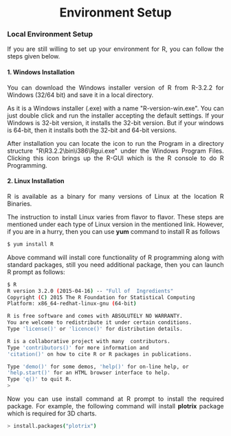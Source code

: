 <div align='justify'>

# <div align='center'>Environment Setup</div>

### Local Environment Setup

If you are still willing to set up your environment for R, you can follow the steps given below.

#### 1. Windows Installation

You can download the Windows installer version of R from R-3.2.2 for Windows (32/64 bit) and save it in a local directory.

As it is a Windows installer (.exe) with a name "R-version-win.exe". You can just double click and run the installer accepting the default settings. If your Windows is 32-bit version, it installs the 32-bit version. But if your windows is 64-bit, then it installs both the 32-bit and 64-bit versions.

After installation you can locate the icon to run the Program in a directory structure "R\R3.2.2\bin\i386\Rgui.exe" under the Windows Program Files. Clicking this icon brings up the R-GUI which is the R console to do R Programming.

#### 2. Linux Installation

R is available as a binary for many versions of Linux at the location R Binaries.

The instruction to install Linux varies from flavor to flavor. These steps are mentioned under each type of Linux version in the mentioned link. However, if you are in a hurry, then you can use __yum__ command to install R as follows

```bash
$ yum install R
```

Above command will install core functionality of R programming along with standard packages, still you need additional package, then you can launch R prompt as follows:

```bash
$ R
R version 3.2.0 (2015-04-16) -- "Full of  Ingredients"          
Copyright (C) 2015 The R Foundation for Statistical Computing
Platform: x86_64-redhat-linux-gnu (64-bit)

R is free software and comes with ABSOLUTELY NO WARRANTY.
You are welcome to redistribute it under certain conditions.
Type 'license()' or 'licence()' for distribution details.

R is a collaborative project with many  contributors.                    
Type 'contributors()' for more information and
'citation()' on how to cite R or R packages in publications.

Type 'demo()' for some demos, 'help()' for on-line help, or
'help.start()' for an HTML browser interface to help.
Type 'q()' to quit R.
>
```

Now you can use install command at R prompt to install the required package. For example, the following command will install __plotrix__ package which is required for 3D charts.

```bash
> install.packages("plotrix")
```

</div>